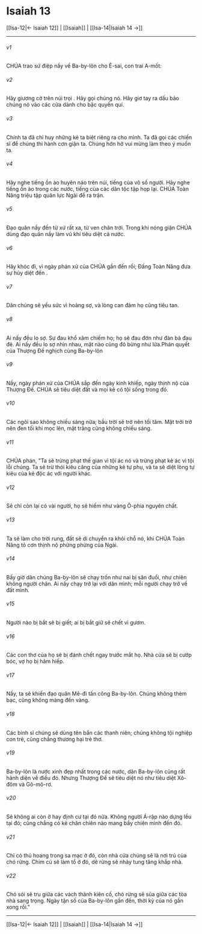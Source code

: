 # Isaiah 13

[[Isa-12|← Isaiah 12]] | [[Isaiah]] | [[Isa-14|Isaiah 14 →]]
***



###### v1 
CHÚA trao sứ điệp nầy về Ba-by-lôn cho Ê-sai, con trai A-mốt: 

###### v2 
Hãy giương cờ trên núi trọi . Hãy gọi chúng nó. Hãy giơ tay ra dấu bảo chúng nó vào các cửa dành cho bậc quyền quí. 

###### v3 
Chính ta đã chỉ huy những kẻ ta biệt riêng ra cho mình. Ta đã gọi các chiến sĩ để chúng thi hành cơn giận ta. Chúng hớn hở vui mừng làm theo ý muốn ta. 

###### v4 
Hãy nghe tiếng ồn ào huyên náo trên núi, tiếng của vô số người. Hãy nghe tiếng ồn ào trong các nước, tiếng của các dân tộc tập họp lại. CHÚA Toàn Năng triệu tập quân lực Ngài để ra trận. 

###### v5 
Đạo quân nầy đến từ xứ rất xa, từ ven chân trời. Trong khi nóng giận CHÚA dùng đạo quân nầy làm vũ khí tiêu diệt cả nước. 

###### v6 
Hãy khóc đi, vì ngày phán xử của CHÚA gần đến rồi; Đấng Toàn Năng đưa sự hủy diệt đến . 

###### v7 
Dân chúng sẽ yếu sức vì hoảng sợ, và lòng can đảm họ cũng tiêu tan. 

###### v8 
Ai nấy đều lo sợ. Sự đau khổ xâm chiếm họ; họ sẽ đau đớn như đàn bà đau đẻ. Ai nấy đều lo sợ nhìn nhau, mặt nào cũng đỏ bừng như lửa.Phán quyết của Thượng Đế nghịch cùng Ba-by-lôn 

###### v9 
Nầy, ngày phán xử của CHÚA sắp đến ngày kinh khiếp, ngày thịnh nộ của Thượng Đế. CHÚA sẽ tiêu diệt đất và mọi kẻ có tội sống trong đó. 

###### v10 
Các ngôi sao không chiếu sáng nữa; bầu trời sẽ trở nên tối tăm. Mặt trời trở nên đen tối khi mọc lên, mặt trăng cũng không chiếu sáng. 

###### v11 
CHÚA phán, "Ta sẽ trừng phạt thế gian vì tội ác nó và trừng phạt kẻ ác vì tội lỗi chúng. Ta sẽ trừ thói kiêu căng của những kẻ tự phụ, và ta sẽ diệt lòng tự kiêu của kẻ độc ác với người khác. 

###### v12 
Sẽ chỉ còn lại có vài người, họ sẽ hiếm như vàng Ô-phia nguyên chất. 

###### v13 
Ta sẽ làm cho trời rung, đất sẽ di chuyển ra khỏi chỗ nó, khi CHÚA Toàn Năng tỏ cơn thịnh nộ phừng phừng của Ngài. 

###### v14 
Bấy giờ dân chúng Ba-by-lôn sẽ chạy trốn như nai bị săn đuổi, như chiên không người chăn. Ai nấy chạy trở lại với dân mình; mỗi người chạy trở về đất mình. 

###### v15 
Người nào bị bắt sẽ bị giết; ai bị bắt giữ sẽ chết vì gươm. 

###### v16 
Các con thơ của họ sẽ bị đánh chết ngay trước mắt họ. Nhà cửa sẽ bị cướp bóc, vợ họ bị hãm hiếp. 

###### v17 
Nầy, ta sẽ khiến đạo quân Mê-đi tấn công Ba-by-lôn. Chúng không thèm bạc, cũng không màng đến vàng. 

###### v18 
Các binh sĩ chúng sẽ dùng tên bắn các thanh niên; chúng không tội nghiệp con trẻ, cũng chẳng thương hại trẻ thơ. 

###### v19 
Ba-by-lôn là nước xinh đẹp nhất trong các nước, dân Ba-by-lôn cũng rất hãnh diện về điều đó. Nhưng Thượng Đế sẽ tiêu diệt nó như tiêu diệt Xô-đôm và Gô-mô-rơ. 

###### v20 
Sẽ không ai còn ở hay định cư tại đó nữa. Không người Á-rập nào dựng lều tại đó; cũng chẳng có kẻ chăn chiên nào mang bầy chiên mình đến đó. 

###### v21 
Chỉ có thú hoang trong sa mạc ở đó, còn nhà cửa chúng sẽ là nơi trú của chó rừng. Chim cú sẽ làm tổ ở đó, dê rừng sẽ nhảy tung tăng khắp nhà. 

###### v22 
Chó sói sẽ tru giữa các vách thành kiên cố, chó rừng sẽ sủa giữa các tòa nhà sang trọng. Ngày tận số của Ba-by-lôn gần đến, thời kỳ của nó gần xong rồi."

***
[[Isa-12|← Isaiah 12]] | [[Isaiah]] | [[Isa-14|Isaiah 14 →]]
